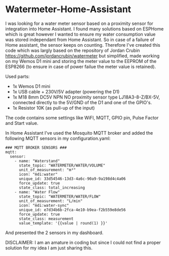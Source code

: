 # Watermeter-Home-Assistant

I was looking for a water meter sensor based on a proximity sensor for integration into Home Assistant. I found many solutions based on ESPHome which is great however I wanted to ensure my water consumption value was stored independant from Home Assistant. So in case of a failure of Home assistant, the sensor keeps on counting. Therefore I've created this code which was largly based on the repository of Jordan Crubin https://github.com/jordancrubin/watermeter but simplified, made working on my Wemos D1 mini and storing the meter value to the EEPROM of the ESP8266 (to ensure in case of power failue the meter value is retained).

Used parts:
- 1x Wemos D1 mini
- 1x USB cable + 230V/5V adapter (powering the D1)
- 1x M18 8mm DC5V NPN NO proximity sensor type LJ18A3-8-Z/BX-5V, connected directly to the 5V/GND of the D1 and one of the GPIO's.
- 1x Resistor 10K (as pull-up of the input)

The code contains some settings like WiFI, MQTT, GPIO pin, Pulse Factor and Start value.

In Home Assistant I've used the Mosquito MQTT broker and added the following MQTT sensors in my configuration.yaml:
```
### MQTT BROKER SENSORS ###
mqtt:
  sensor:
    - name: "Waterstand"
      state_topic: "WATERMETER/WATER/VOLUME"
      unit_of_measurement: "m³"
      icon: "mdi:water"
      unique_id: 33d54546-13d3-4a6c-90a9-9a198d4c4a06
      force_update: true
      state_class: total_increasing
    - name: "Water Flow"
      state_topic: "WATERMETER/WATER/FLOW"
      unit_of_measurement: "L/min"
      icon: "mdi:water-sync"
      unique_id: e7d34b6b-2fca-4e10-b9ea-f2b559e8de56
      force_update: true
      state_class: measurement
      value_template: '{{value | round(1) }}'
 ```     
 And presented the 2 sensors in my dashboard.
 
 DISCLAIMER: I am an amature in coding but since I could not find a proper solution for my idea I am just sharing this.
